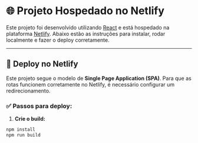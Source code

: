 # 🌐 Projeto Hospedado no Netlify

Este projeto foi desenvolvido utilizando [React](https://reactjs.org/) e está hospedado na plataforma [Netlify](https://www.netlify.com/). Abaixo estão as instruções para instalar, rodar localmente e fazer o deploy corretamente.

---

## 🚀 Deploy no Netlify

Este projeto segue o modelo de **Single Page Application (SPA)**. Para que as rotas funcionem corretamente no Netlify, é necessário configurar um redirecionamento.

### ✅ Passos para deploy:

1. **Crie o build:**

```bash
npm install
npm run build
